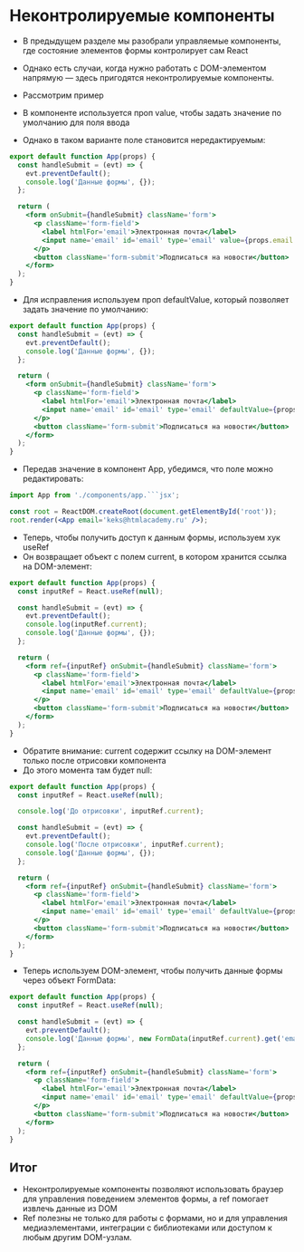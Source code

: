 # Неконтролируемые компоненты

- В предыдущем разделе мы разобрали управляемые компоненты, где состояние элементов формы контролирует сам React
- Однако есть случаи, когда нужно работать с DOM-элементом напрямую — здесь пригодятся неконтролируемые компоненты.

- Рассмотрим пример
- В компоненте используется проп value, чтобы задать значение по умолчанию для поля ввода
- Однако в таком варианте поле становится нередактируемым:

```jsx
export default function App(props) {
  const handleSubmit = (evt) => {
    evt.preventDefault();
    console.log('Данные формы', {});
  };

  return (
    <form onSubmit={handleSubmit} className='form'>
      <p className='form-field'>
        <label htmlFor='email'>Электронная почта</label>
        <input name='email' id='email' type='email' value={props.email || ''} />
      </p>
      <button className='form-submit'>Подписаться на новости</button>
    </form>
  );
}
```

- Для исправления используем проп defaultValue, который позволяет задать значение по умолчанию:

```jsx
export default function App(props) {
  const handleSubmit = (evt) => {
    evt.preventDefault();
    console.log('Данные формы', {});
  };

  return (
    <form onSubmit={handleSubmit} className='form'>
      <p className='form-field'>
        <label htmlFor='email'>Электронная почта</label>
        <input name='email' id='email' type='email' defaultValue={props.email || ''} />
      </p>
      <button className='form-submit'>Подписаться на новости</button>
    </form>
  );
}
```

- Передав значение в компонент App, убедимся, что поле можно редактировать:

````jsx
import App from './components/app.```jsx';

const root = ReactDOM.createRoot(document.getElementById('root'));
root.render(<App email='keks@htmlacademy.ru' />);
````

- Теперь, чтобы получить доступ к данным формы, используем хук useRef
- Он возвращает объект с полем current, в котором хранится ссылка на DOM-элемент:

```jsx
export default function App(props) {
  const inputRef = React.useRef(null);

  const handleSubmit = (evt) => {
    evt.preventDefault();
    console.log(inputRef.current);
    console.log('Данные формы', {});
  };

  return (
    <form ref={inputRef} onSubmit={handleSubmit} className='form'>
      <p className='form-field'>
        <label htmlFor='email'>Электронная почта</label>
        <input name='email' id='email' type='email' defaultValue={props.email || ''} />
      </p>
      <button className='form-submit'>Подписаться на новости</button>
    </form>
  );
}
```

- Обратите внимание: current содержит ссылку на DOM-элемент только после отрисовки компонента
- До этого момента там будет null:

```jsx
export default function App(props) {
  const inputRef = React.useRef(null);

  console.log('До отрисовки', inputRef.current);

  const handleSubmit = (evt) => {
    evt.preventDefault();
    console.log('После отрисовки', inputRef.current);
    console.log('Данные формы', {});
  };

  return (
    <form ref={inputRef} onSubmit={handleSubmit} className='form'>
      <p className='form-field'>
        <label htmlFor='email'>Электронная почта</label>
        <input name='email' id='email' type='email' defaultValue={props.email || ''} />
      </p>
      <button className='form-submit'>Подписаться на новости</button>
    </form>
  );
}
```

- Теперь используем DOM-элемент, чтобы получить данные формы через объект FormData:

```jsx
export default function App(props) {
  const inputRef = React.useRef(null);

  const handleSubmit = (evt) => {
    evt.preventDefault();
    console.log('Данные формы', new FormData(inputRef.current).get('email'));
  };

  return (
    <form ref={inputRef} onSubmit={handleSubmit} className='form'>
      <p className='form-field'>
        <label htmlFor='email'>Электронная почта</label>
        <input name='email' id='email' type='email' defaultValue={props.email || ''} />
      </p>
      <button className='form-submit'>Подписаться на новости</button>
    </form>
  );
}
```

## Итог

- Неконтролируемые компоненты позволяют использовать браузер для управления поведением элементов формы, а ref помогает извлечь данные из DOM
- Ref полезны не только для работы с формами, но и для управления медиаэлементами, интеграции с библиотеками или доступом к любым другим DOM-узлам.

